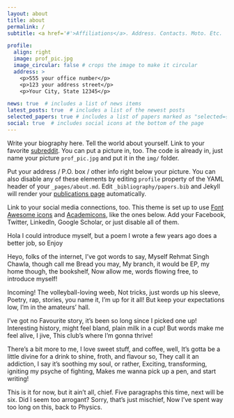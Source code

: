 ```yaml
---
layout: about
title: about
permalink: /
subtitle: <a href='#'>Affiliations</a>. Address. Contacts. Moto. Etc.

profile:
  align: right
  image: prof_pic.jpg
  image_circular: false # crops the image to make it circular
  address: >
    <p>555 your office number</p>
    <p>123 your address street</p>
    <p>Your City, State 12345</p>

news: true  # includes a list of news items
latest_posts: true  # includes a list of the newest posts
selected_papers: true # includes a list of papers marked as "selected={true}"
social: true  # includes social icons at the bottom of the page
---
```


Write your biography here. Tell the world about yourself. Link to your favorite [subreddit](http://reddit.com). You can put a picture in, too. The code is already in, just name your picture `prof_pic.jpg` and put it in the `img/` folder.

Put your address / P.O. box / other info right below your picture. You can also disable any of these elements by editing `profile` property of the YAML header of your `_pages/about.md`. Edit `_bibliography/papers.bib` and Jekyll will render your [publications page](/al-folio/publications/) automatically.

Link to your social media connections, too. This theme is set up to use [Font Awesome icons](http://fortawesome.github.io/Font-Awesome/) and [Academicons](https://jpswalsh.github.io/academicons/), like the ones below. Add your Facebook, Twitter, LinkedIn, Google Scholar, or just disable all of them.

Hola
I could introduce myself, but a poem I wrote a few years ago does a better job, so
Enjoy

Heyo, folks of the internet, I’ve got words to say,
Myself Rehmat Singh Chawla, though call me Bread you may,
My branch, it would be EP, my home though, the bookshelf,
Now allow me, words flowing free, to introduce myself!

Incoming!
The volleyball-loving weeb,
Not tricks, just words up his sleeve,
Poetry, rap, stories, you name it, I’m up for it all!
But keep your expectations low, I’m in the amateurs’ hall.

I’ve got no
Favourite story, it’s been so long since I picked one up!
Interesting history, might feel bland, plain milk in a cup!
But words make me feel alive, I jive,
This club’s where I’m gonna thrive!

There’s a bit more to me, I love sweet stuff, and coffee, well,
It’s gotta be a little divine for a drink to shine, froth, and flavour so,
They call it an addiction, I say it’s soothing my soul, or rather,
Exciting, transforming, igniting my psyche of fighting,
Makes me wanna pick up a pen, and start writing!

This is it for now, but it ain’t all, chief.
Five paragraphs this time, next will be six.
Did I seem too arrogant? Sorry, that’s just mischief,
Now I’ve spent way too long on this, back to Physics. 